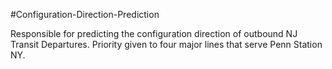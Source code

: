 #Configuration-Direction-Prediction

Responsible for predicting the configuration direction of outbound NJ Transit Departures. Priority given to four major lines that serve Penn Station NY.
